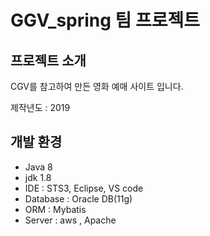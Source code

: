 # GGV_spring 팀 프로젝트

## 프로젝트 소개

CGV를 참고하여 만든 영화 예매 사이트 입니다.

제작년도 : 2019

## 개발 환경
- Java 8 
- jdk 1.8
- IDE : STS3, Eclipse, VS code
- Database : Oracle DB(11g)
- ORM : Mybatis
- Server : aws , Apache

